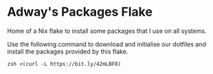 # Adway's Packages Flake

Home of a Nix flake to install some packages that I use on all systems.

Use the following command to download and initialise our dotfiles and install the packages provided by this flake.
```
zsh <(curl -L https://bit.ly/42mLBF8)
```
